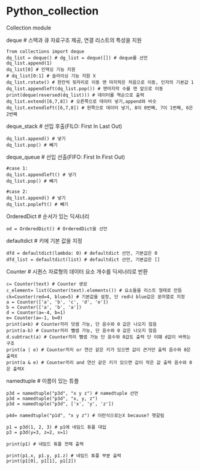 # Python_collection
Collection module

deque # 스택과 큐 자료구조 제공, 연결 리스트의 특성을 지원

    from collections import deque
    dq_list = deque() # dg_list = deque([]) # deque를 선언 
	dq_list.append(1)
	dq_list[0] # 인덱싱 기능 지원
	# dq_list[0:1] # 슬라이싱 기능 지원 X
	dq_list.rotate() # 한칸씩 뒷자리로 이동 맨 마지막은 처음으로 이동, 인자의 기본값 1
	dq_list.appendleft(dq_list.pop()) # 맨마지막 수를 맨 앞으로 이동
	print(deque(reversed(dq_list))) # 데이터를 역순으로 출력
	dq_list.extend([6,7,8]) # 오른쪽으로 데이터 넣기,append와 비슷
	dq_list.extendleft([6,7,8]) # 왼쪽으로 데이터 넣기, 8이 0번째, 7이 1번째, 6은 2번째
	
deque_stack # 선입 후출(FILO: First In Last Out)

	dq_list.append() # 넣기
	dq_list.pop() # 빼기
	

deque_queue # 선입 선출(FIFO: First In First Out)

	#case 1:
	dq_list.appendleft() # 넣기
	dq_list.pop() # 빼기
	
	#case 2:
	dq_list.append() # 넣기
	dq_list.popleft() # 빼기

	
OrderedDict # 순서가 있는 딕셔너리


	od = OrderedDict() # OrderedDict을 선언
	
defaultdict # 키에 기본 값을 지정

	dfd = defaultdict(lambda: 0) # defaultdict 선언, 기본값은 0
	dfd_list = defaultdict(list) # defaultdict 선언, 기본값은 []
		
Counter # 시퀀스 자료형의 데이터 요소 개수를 딕셔너리로 반환

	c= Counter(text) # Counter 생성
	c_element= list(Counter(text).elements()) # 요소들을 리스트 형태로 만듬
	ck=Counter(red=4, blue=5) # 기본값을 설정, 단 red나 blue값은 문자열로 지정
	a = Counter(['a', 'b', 'c', 'd', 'e'])
	b = Counter(['a', 'b', 'a'])
	d = Counter(a=-4, b=1)
	e= Counter(a=-1, b=0)
	print(a+b) # Counter끼리 덧셈 가능, 단 음수와 0 값은 나오지 않음
	print(a-b) # Counter끼리 뺄셈 가능, 단 음수와 0 값은 나오지 않음
	d.subtract(a) # Counter끼리 뺄셈 가능 단 음수와 0값도 출력 단 이떄 d값이 바뀌는 구조
	print(a | e) # Counter끼리 or 연산 같은 키가 있으면 값이 큰거만 출력 음수와 0은 출력X
	print(a & e) # Counter끼리 and 연산 같은 키가 있으면 값이 작은 값 출력 음수와 0은 출력X
	
namedtuple # 이름이 있는 튜플

	
	p3d = namedtuple("p3d", "x y z") # namedtuple 선언
	p3d = namedtuple("p3d", "x, y, z")
	p3d = namedtuple("p3d", ['x', 'y', 'z'])
	
	p4d= namedtuple("p1d", "x y z") # 이런식으로는X because? 헷갈림
	
	p1 = p3d(1, 2, 3) # p1에 네임드 튜플 대입
	p3 = p3d(y=3, z=2, x=1)
	
	print(p1) # 네임드 튜플 전체 출력
	
	print(p1.x, p1.y, p1.z) # 네임드 튜플 부분 출력
	print(p1[0], p1[1], p1[2])
	
	
